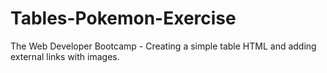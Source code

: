 # Tables-Pokemon-Exercise
The Web Developer Bootcamp - Creating a simple table HTML and adding external links with images.
